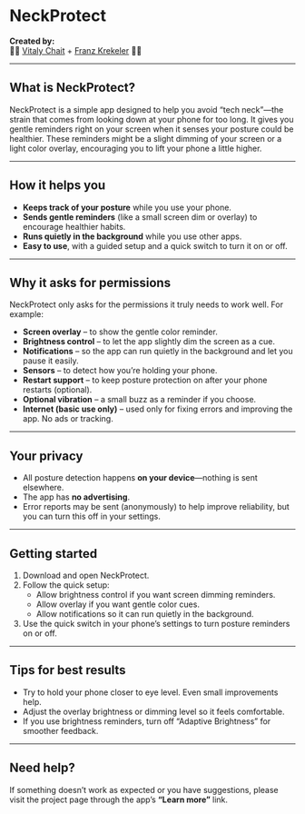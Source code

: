 # NeckProtect  

**Created by:**  
🧑‍💻 [Vitaly Chait](https://github.com/VitalyChait) + [Franz Krekeler](https://github.com/franz101) 🧑‍💻

---

## What is NeckProtect?  
NeckProtect is a simple app designed to help you avoid “tech neck”—the strain that comes from looking down at your phone for too long. It gives you gentle reminders right on your screen when it senses your posture could be healthier. These reminders might be a slight dimming of your screen or a light color overlay, encouraging you to lift your phone a little higher.  

---

## How it helps you  
- **Keeps track of your posture** while you use your phone.  
- **Sends gentle reminders** (like a small screen dim or overlay) to encourage healthier habits.  
- **Runs quietly in the background** while you use other apps.  
- **Easy to use**, with a guided setup and a quick switch to turn it on or off.  

---

## Why it asks for permissions  
NeckProtect only asks for the permissions it truly needs to work well. For example:  
- **Screen overlay** – to show the gentle color reminder.  
- **Brightness control** – to let the app slightly dim the screen as a cue.  
- **Notifications** – so the app can run quietly in the background and let you pause it easily.  
- **Sensors** – to detect how you’re holding your phone.  
- **Restart support** – to keep posture protection on after your phone restarts (optional).  
- **Optional vibration** – a small buzz as a reminder if you choose.  
- **Internet (basic use only)** – used only for fixing errors and improving the app. No ads or tracking.  

---

## Your privacy  
- All posture detection happens **on your device**—nothing is sent elsewhere.  
- The app has **no advertising**.  
- Error reports may be sent (anonymously) to help improve reliability, but you can turn this off in your settings.  

---

## Getting started  
1. Download and open NeckProtect.  
2. Follow the quick setup:  
   - Allow brightness control if you want screen dimming reminders.  
   - Allow overlay if you want gentle color cues.  
   - Allow notifications so it can run quietly in the background.  
3. Use the quick switch in your phone’s settings to turn posture reminders on or off.  

---

## Tips for best results  
- Try to hold your phone closer to eye level. Even small improvements help.  
- Adjust the overlay brightness or dimming level so it feels comfortable.  
- If you use brightness reminders, turn off “Adaptive Brightness” for smoother feedback.  

---

## Need help?  
If something doesn’t work as expected or you have suggestions, please visit the project page through the app’s **“Learn more”** link.  
